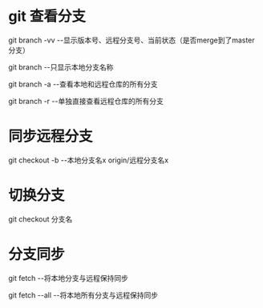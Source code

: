 # git 查看分支

git branch -vv  --显示版本号、远程分支号、当前状态（是否merge到了master分支）

git branch      --只显示本地分支名称

git branch -a   --查看本地和远程仓库的所有分支

git branch -r   --单独直接查看远程仓库的所有分支

# 同步远程分支

git checkout -b --本地分支名x origin/远程分支名x

# 切换分支

git checkout 分支名

# 分支同步

git fetch       --将本地分支与远程保持同步

git fetch --all --将本地所有分支与远程保持同步
